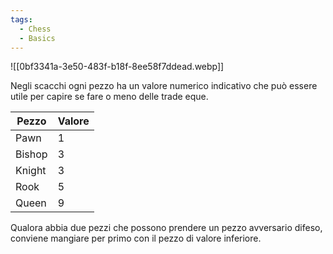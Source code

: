 ```yaml
---
tags:
  - Chess
  - Basics
---
```

![[0bf3341a-3e50-483f-b18f-8ee58f7ddead.webp]]

Negli scacchi ogni pezzo ha un valore numerico indicativo che può essere utile per capire se fare o meno delle trade eque.

| Pezzo  | Valore |
| ------ | ------ |
| Pawn   | 1      |
| Bishop | 3      |
| Knight | 3      |
| Rook   | 5      |
| Queen  | 9      |

Qualora abbia due pezzi che possono prendere un pezzo avversario difeso, conviene mangiare per primo con il pezzo di valore inferiore.